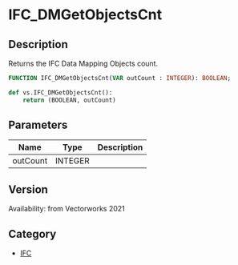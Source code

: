 # IFC_DMGetObjectsCnt

## Description
Returns the IFC Data Mapping Objects count.

```pascal
FUNCTION IFC_DMGetObjectsCnt(VAR outCount : INTEGER): BOOLEAN;
```

```python
def vs.IFC_DMGetObjectsCnt():
    return (BOOLEAN, outCount)
```

## Parameters
|Name|Type|Description|
|---|---|---|
|outCount|INTEGER|   |

## Version
Availability: from Vectorworks 2021

## Category
* [IFC](../Categories/IFC.md)
